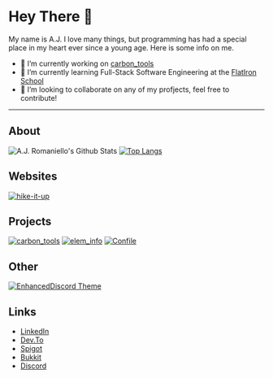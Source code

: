 # Hey There 👋 
My name is A.J. I love many things, but programming has had a special place in my heart ever since a young age. Here is some info on me.

- 🔭 I’m currently working on [carbon_tools](https://github.com/aj-rom/carbon_tools)
- 🌱 I’m currently learning Full-Stack Software Engineering at the [FlatIron School](https://flatironschool.com/)
- 👯 I’m looking to collaborate on any of my profjects, feel free to contribute!
---

## About
![A.J. Romaniello's Github Stats](https://github-readme-stats.vercel.app/api?username=aj-rom&show_icons=true&theme=default)
[![Top Langs](https://github-readme-stats.vercel.app/api/top-langs/?username=aj-rom&layout=compact&theme=default)](https://github.com/anuraghazra/github-readme-stats)

## Websites
[![hike-it-up](https://github-readme-stats.vercel.app/api/pin/?username=aj-rom&repo=hike-it-up&theme=default)](https://github.com/aj-rom/hike-it-up)

## Projects
[![carbon_tools](https://github-readme-stats.vercel.app/api/pin/?username=aj-rom&repo=carbon_tools&theme=default)](https://github.com/aj-rom/carbon_tools)
[![elem_info](https://github-readme-stats.vercel.app/api/pin/?username=aj-rom&repo=elem_info&theme=default)](https://github.com/aj-rom/elem_info)
[![Confile](https://github-readme-stats.vercel.app/api/pin/?username=aj-rom&repo=Confile&theme=default)](https://github.com/aj-rom/Confile)

## Other
[![EnhancedDiscord Theme](https://github-readme-stats.vercel.app/api/pin/?username=aj-rom&repo=FadedLight-EnhancedDiscordTheme&theme=default)](https://github.com/aj-rom/FadedLight-EnhancedDiscordTheme)

## Links
* [LinkedIn](https://www.linkedin.com/in/aj-romaniello/)
* [Dev.To](https://dev.to/ajrom)
* [Spigot](https://www.spigotmc.org/members/coachl_ck.786451/)
* [Bukkit](https://dev.bukkit.org/members/coachl_ck)
* [Discord](https://discord.gg/kJWrjhM)
